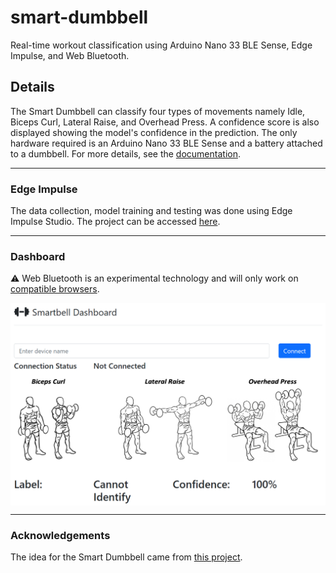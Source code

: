 # smart-dumbbell
Real-time workout classification using Arduino Nano 33 BLE Sense, Edge Impulse, and Web Bluetooth.

## Details

The Smart Dumbbell can classify four types of movements namely Idle, Biceps Curl, Lateral Raise, and Overhead Press. A confidence score is also displayed showing the model's confidence in the prediction. The only hardware required is an Arduino Nano 33 BLE Sense and a battery attached to a dumbbell. For more details, see the <a href="https://github.com/Attaulhaleem/smart-dumbbell/blob/main/docs/Report.pdf">documentation</a>.

---

### Edge Impulse

The data collection, model training and testing was done using Edge Impulse Studio. The project can be accessed <a href="https://studio.edgeimpulse.com/public/161663/latest">here</a>.

---

### Dashboard

:warning: Web Bluetooth is an experimental technology and will only work on <a href="https://developer.mozilla.org/en-US/docs/Web/API/Web_Bluetooth_API#browser_compatibility">compatible browsers</a>.

<a href="https://github.com/Attaulhaleem/smart-dumbbell/blob/main/Web Bluetooth/app/index.html">
  <img src="https://github.com/Attaulhaleem/smart-dumbbell/blob/main/docs/dashboard.png" align="center"/>
</a>

---

### Acknowledgements

The idea for the Smart Dumbbell came from <a href="https://microchipdeveloper.com/machine-learning:smartbell-with-edge-impulse">this project</a>.
